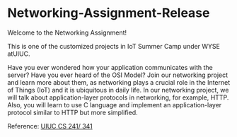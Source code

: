 # Networking-Assignment-Release
Welcome to the Networking Assignment! 

This is one of the customized projects in IoT Summer Camp under WYSE atUIUC.

Have you ever wondered how your application communicates with the server? 
Have you ever heard of the OSI Model? 
Join our networking project and learn more about them, as networking plays a crucial role in the Internet of Things (IoT) and it is ubiquitous in daily life. 
In our networking project, we will talk about application-layer protocols in networking, for example, HTTP. 
Also, you will learn to use C language and implement an application-layer protocol similar to HTTP but more simplified. 

Reference: [UIUC CS 241/ 341](https://cs341.cs.illinois.edu)
